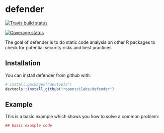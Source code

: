 # defender

[![Travis build status](https://travis-ci.org/ropenscilabs/defender.svg?branch=master)](https://travis-ci.org/ropenscilabs/defender)

[![Coverage status](https://img.shields.io/codecov/c/github/ropenscilabs/defender/master.svg)](https://codecov.io/github/ropenscilabs/defender?branch=master)

The goal of defender is to do static code analysis on other R packages to check for potential security risks and best practices

## Installation

You can install defender from github with:


``` r
# install.packages("devtools")
devtools::install_github("ropenscilabs/defender")
```

## Example

This is a basic example which shows you how to solve a common problem:

``` r
## basic example code
```

